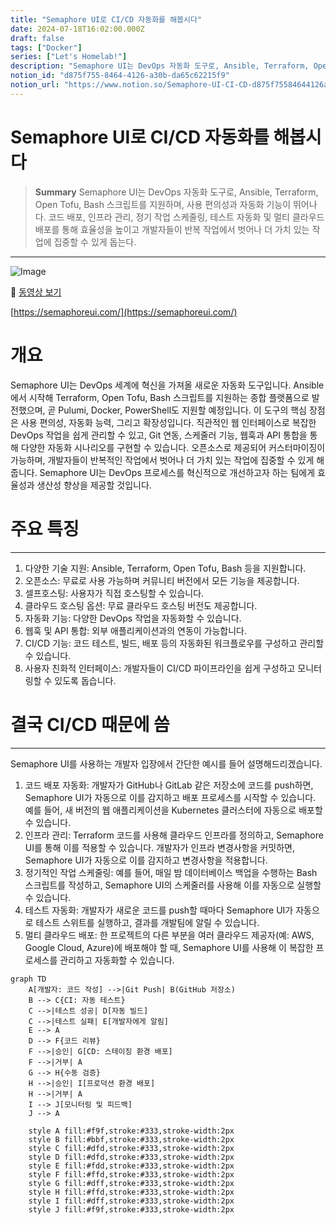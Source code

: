 ```yaml
---
title: "Semaphore UI로 CI/CD 자동화를 해봅시다"
date: 2024-07-18T16:02:00.000Z
draft: false
tags: ["Docker"]
series: ["Let's Homelab!"]
description: "Semaphore UI는 DevOps 자동화 도구로, Ansible, Terraform, Open Tofu, Bash 스크립트를 지원하며, 사용 편의성과 자동화 기능이 뛰어나다. 코드 배포, 인프라 관리, 정기 작업 스케줄링, 테스트 자동화 및 멀티 클라우드 배포를 통해 효율성을 높이고 개발자들이 반복 작업에서 벗어나 더 가치 있는 작업에 집중할 수 있게 돕는다."
notion_id: "d875f755-8464-4126-a30b-da65c62215f9"
notion_url: "https://www.notion.so/Semaphore-UI-CI-CD-d875f75584644126a30bda65c62215f9"
---
```


# Semaphore UI로 CI/CD 자동화를 해봅시다

> **Summary**
> Semaphore UI는 DevOps 자동화 도구로, Ansible, Terraform, Open Tofu, Bash 스크립트를 지원하며, 사용 편의성과 자동화 기능이 뛰어나다. 코드 배포, 인프라 관리, 정기 작업 스케줄링, 테스트 자동화 및 멀티 클라우드 배포를 통해 효율성을 높이고 개발자들이 반복 작업에서 벗어나 더 가치 있는 작업에 집중할 수 있게 돕는다.

---

![Image](https://prod-files-secure.s3.us-west-2.amazonaws.com/09ccd4d5-876c-4bba-bbdf-cc77a0a11257/a54383a1-4769-42d7-aa37-232f392c02cf/Untitled.png?X-Amz-Algorithm=AWS4-HMAC-SHA256&X-Amz-Content-Sha256=UNSIGNED-PAYLOAD&X-Amz-Credential=ASIAZI2LB466SHX4HD5F%2F20250724%2Fus-west-2%2Fs3%2Faws4_request&X-Amz-Date=20250724T115616Z&X-Amz-Expires=3600&X-Amz-Security-Token=IQoJb3JpZ2luX2VjEAMaCXVzLXdlc3QtMiJHMEUCIQCXdrdW8OM%2BTRuoQV1BMHwPaBtqnY9cB2UpbKcYwou7xQIgRaB4b2jy5nPuhIhO7qPu8UCeGYLfartt7ZOg4lAjslIq%2FwMILBAAGgw2Mzc0MjMxODM4MDUiDNqF4camo%2BGBXv2twCrcA9ugVX%2BQkCgc%2FRdYmGUO9AnHpFhT0jsp21xORJbJrNKKSc1Twur3pIVCTmj9ssQ5Da0QO5AnXfOngnKXF3Ax7l5pSEzraGPeMpCVTBenlZ5TKHcvF5SfxNRSBAaUxHck3sDRNQ%2FncEGZ1%2F%2FOhEBSjZy0hTSVKMa3T0hBoobE3eliYCmdUrw7LLNYbFptTRiwYIORkg6FP31UOWZ5cwt3rpKa%2F%2FratENBMoau73LuS4uG%2FuDxR5%2B41T%2BoJqpMzE7tYWr8t%2FQ0pE7gi1jHibEHmVtDy%2Fb1%2BgmBJPr%2FeN2Z8NLF74OTCGzWuZJjoCWBLfjf4glfEnLy%2B9viIvWRSh73OIXtyNZlAVQhNTUlV3IOU5eMqUPdo5K2nKgJUNjTqM%2FIxkjghODWFpfuktU%2BAYUPGgLbwFJPrOWgOSbAwFat1PFdVutK5bzSk7UG4FU2mj9fmhIM82TBaNZceHHDspGLIpjHsQzSKGQpl90U2Gd48cm0piP5J%2FJMkEyW4Cylf%2FiHzor%2FrH9kT9hZEg1xnIx9c4mOV%2Bv2HzvB7FGcc2oOAzbyAB1N%2BrZzIe%2FJahKbqbyAHzoddfJ15qNwIcGYSupF%2FlEmtQiBTi8%2BsjjeZdqCYSWf8tyEtstpCJW0jO6tMKGbiMQGOqUBPaGCd7oWvcErZN%2F036u0ULNxmf3QcyM575PhRB8Nyb3hlroRh8hluuUf1moyihY2CpuT3NAaN5BslRphlFOqvokUCGiB1uSB24gP1P1F1wCyceMFw6rewgiWeGJ6%2FNi5f4Er8P9XYoUzpGcrbs7lh%2FasShVnTsIMNGn%2BdkOSI0Z0AhPvBMr1GZeP0LWIvjAQDYGdvY6Q5A%2FX10vY6CcPOFzcyTsG&X-Amz-Signature=6ba07dc4564521cd2998e8eb00f23718cdd0ccea19c7eba6cec167a862540e4f&X-Amz-SignedHeaders=host&x-amz-checksum-mode=ENABLED&x-id=GetObject)

🎥 [동영상 보기](https://www.youtube.com/watch?v=tc3tqMIN89U)

[https://semaphoreui.com/](https://semaphoreui.com/)

# 개요

Semaphore UI는 DevOps 세계에 혁신을 가져올 새로운 자동화 도구입니다. Ansible에서 시작해 Terraform, Open Tofu, Bash 스크립트를 지원하는 종합 플랫폼으로 발전했으며, 곧 Pulumi, Docker, PowerShell도 지원할 예정입니다.
이 도구의 핵심 장점은 사용 편의성, 자동화 능력, 그리고 확장성입니다. 직관적인 웹 인터페이스로 복잡한 DevOps 작업을 쉽게 관리할 수 있고, Git 연동, 스케줄러 기능, 웹훅과 API 통합을 통해 다양한 자동화 시나리오를 구현할 수 있습니다.
오픈소스로 제공되어 커스터마이징이 가능하며, 개발자들이 반복적인 작업에서 벗어나 더 가치 있는 작업에 집중할 수 있게 해줍니다. Semaphore UI는 DevOps 프로세스를 혁신적으로 개선하고자 하는 팀에게 효율성과 생산성 향상을 제공할 것입니다.

# 주요 특징

---

1. 다양한 기술 지원: Ansible, Terraform, Open Tofu, Bash 등을 지원합니다.
1. 오픈소스: 무료로 사용 가능하며 커뮤니티 버전에서 모든 기능을 제공합니다.
1. 셀프호스팅: 사용자가 직접 호스팅할 수 있습니다.
1. 클라우드 호스팅 옵션: 무료 클라우드 호스팅 버전도 제공합니다.
1. 자동화 기능: 다양한 DevOps 작업을 자동화할 수 있습니다.
1. 웹훅 및 API 통합: 외부 애플리케이션과의 연동이 가능합니다.
1. CI/CD 기능: 코드 테스트, 빌드, 배포 등의 자동화된 워크플로우를 구성하고 관리할 수 있습니다.
1. 사용자 친화적 인터페이스: 개발자들이 CI/CD 파이프라인을 쉽게 구성하고 모니터링할 수 있도록 돕습니다.
# 결국 CI/CD 때문에 씀

---

Semaphore UI를 사용하는 개발자 입장에서 간단한 예시를 들어 설명해드리겠습니다.

1. 코드 배포 자동화:
개발자가 GitHub나 GitLab 같은 저장소에 코드를 push하면, Semaphore UI가 자동으로 이를 감지하고 배포 프로세스를 시작할 수 있습니다. 예를 들어, 새 버전의 웹 애플리케이션을 Kubernetes 클러스터에 자동으로 배포할 수 있습니다.
1. 인프라 관리:
Terraform 코드를 사용해 클라우드 인프라를 정의하고, Semaphore UI를 통해 이를 적용할 수 있습니다. 개발자가 인프라 변경사항을 커밋하면, Semaphore UI가 자동으로 이를 감지하고 변경사항을 적용합니다.
1. 정기적인 작업 스케줄링:
예를 들어, 매일 밤 데이터베이스 백업을 수행하는 Bash 스크립트를 작성하고, Semaphore UI의 스케줄러를 사용해 이를 자동으로 실행할 수 있습니다.
1. 테스트 자동화:
개발자가 새로운 코드를 push할 때마다 Semaphore UI가 자동으로 테스트 스위트를 실행하고, 결과를 개발팀에 알릴 수 있습니다.
1. 멀티 클라우드 배포:
한 프로젝트의 다른 부분을 여러 클라우드 제공자(예: AWS, Google Cloud, Azure)에 배포해야 할 때, Semaphore UI를 사용해 이 복잡한 프로세스를 관리하고 자동화할 수 있습니다.

```mermaid
graph TD
    A[개발자: 코드 작성] -->|Git Push| B(GitHub 저장소)
    B --> C{CI: 자동 테스트}
    C -->|테스트 성공| D[자동 빌드]
    C -->|테스트 실패| E[개발자에게 알림]
    E --> A
    D --> F{코드 리뷰}
    F -->|승인| G[CD: 스테이징 환경 배포]
    F -->|거부| A
    G --> H{수동 검증}
    H -->|승인| I[프로덕션 환경 배포]
    H -->|거부| A
    I --> J[모니터링 및 피드백]
    J --> A

    style A fill:#f9f,stroke:#333,stroke-width:2px
    style B fill:#bbf,stroke:#333,stroke-width:2px
    style C fill:#dfd,stroke:#333,stroke-width:2px
    style D fill:#dfd,stroke:#333,stroke-width:2px
    style E fill:#fdd,stroke:#333,stroke-width:2px
    style F fill:#ffd,stroke:#333,stroke-width:2px
    style G fill:#dff,stroke:#333,stroke-width:2px
    style H fill:#ffd,stroke:#333,stroke-width:2px
    style I fill:#dff,stroke:#333,stroke-width:2px
    style J fill:#f9f,stroke:#333,stroke-width:2px
```


